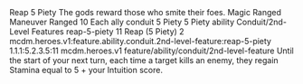 <ability>
  <name>Reap</name>
  <cost>5 Piety</cost>
  <flavor>The gods reward those who smite their foes.</flavor>
  <keywords>
    <keyword>Magic</keyword>
    <keyword>Ranged</keyword>
  </keywords>
  <type>Maneuver</type>
  <distance>Ranged 10</distance>
  <target>Each ally</target>
  <metadata>
    <class>conduit</class>
    <cost>5 Piety</cost>
    <cost_amount>5</cost_amount>
    <cost_resource>Piety</cost_resource>
    <feature_type>ability</feature_type>
    <file_dpath>Conduit/2nd-Level Features</file_dpath>
    <item_id>reap-5-piety</item_id>
    <item_index>11</item_index>
    <item_name>Reap (5 Piety)</item_name>
    <level>2</level>
    <scc>mcdm.heroes.v1:feature.ability.conduit.2nd-level-feature:reap-5-piety</scc>
    <scdc>1.1.1:5.2.3.5:11</scdc>
    <source>mcdm.heroes.v1</source>
    <type>feature/ability/conduit/2nd-level-feature</type>
  </metadata>
  <effects>
    <effect type="mundane">Until the start of your next turn, each time a target kills an enemy, they regain Stamina equal to 5 + your Intuition score.</effect>
  </effects>
</ability>
